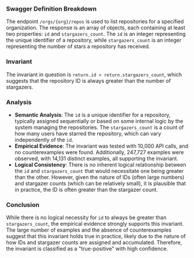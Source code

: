 ### Swagger Definition Breakdown
The endpoint `/orgs/{org}/repos` is used to list repositories for a specified organization. The response is an array of objects, each containing at least two properties: `id` and `stargazers_count`. The `id` is an integer representing the unique identifier of a repository, while `stargazers_count` is an integer representing the number of stars a repository has received.

### Invariant
The invariant in question is `return.id > return.stargazers_count`, which suggests that the repository ID is always greater than the number of stargazers.

### Analysis
- **Semantic Analysis**: The `id` is a unique identifier for a repository, typically assigned sequentially or based on some internal logic by the system managing the repositories. The `stargazers_count` is a count of how many users have starred the repository, which can vary independently of the `id`.
- **Empirical Evidence**: The invariant was tested with 10,000 API calls, and no counterexamples were found. Additionally, 247,727 examples were observed, with 14,131 distinct examples, all supporting the invariant.
- **Logical Consistency**: There is no inherent logical relationship between the `id` and `stargazers_count` that would necessitate one being greater than the other. However, given the nature of IDs (often large numbers) and stargazer counts (which can be relatively small), it is plausible that in practice, the ID is often greater than the stargazer count.

### Conclusion
While there is no logical necessity for `id` to always be greater than `stargazers_count`, the empirical evidence strongly supports this invariant. The large number of examples and the absence of counterexamples suggest that this invariant holds true in practice, likely due to the nature of how IDs and stargazer counts are assigned and accumulated. Therefore, the invariant is classified as a "true-positive" with high confidence.
